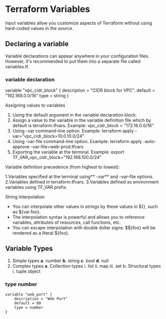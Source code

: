 # **Terraform Variables**
Input variables allow you customize aspects of Terraform without using hard-coded values in the source.

## **Declaring a variable**
Variable declarations can appear anywhere in your configuration files. However, it's recommended to put them into a separate file called variables.tf.

### variable declaration
variable "vpc_cidr_block" {
   description = "CIDR block for VPC".
   default = "192.168.0.0/16"
   type = string
}

Assigning values to variables
1. Using the default argument in the variable declaration block.
2. Assign a value to the variable in the variable definition file which by default is terraform.tfvars.
   Example: vpc_cidr_block = "172.16.0.0/16"
3. Using -var command-line option.
   Example: terraform apply -var="vpc_cidr_block=10.0.10.0/24"
4. Using -var-file command-line option.
   Example: terraform apply -auto-approve -var-file=web-prod.tfvars
5. Exporting the variable at the terminal.
   Example: export TF_VAR_vpc_cidr_block="192.168.100.0/24"

Variable definition precedence (from highest to lowest):

1.Variables specified at the terminal using** -var** and -var-file options.
2.Variables defined in terraform.tfvars.
3.Variables defined as environment variables using TF_VAR prefix.

String Interpolation
- You can interpolate other values in strings by these values in ${}, such as ${var.foo}.
- The interpolation syntax is powerful and allows you to reference variables, attributes of resources, call functions, etc.
- You can escape interpolation with double dollar signs: $${foo} will be rendered as a literal ${foo}.

## **Variable Types**
1. Simple types **a**. number **b**. string **c**. bool **d**. null
2. Complex types **a**. Collection types i. list ii. map iii. set b. Structural types i. tuple object

### type number
```
variable "web_port" {
    description = "Web Port"
    default = 80
    type = number
}
```
